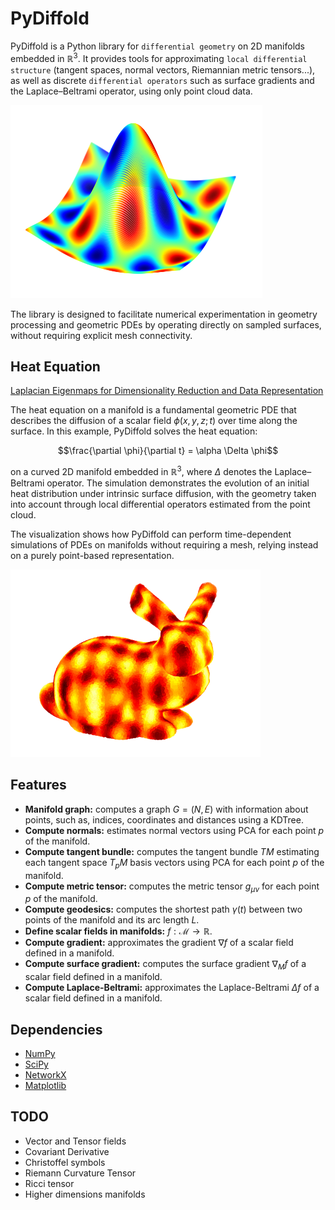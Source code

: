 # PyDiffold
PyDiffold is a Python library for `differential geometry` on 2D manifolds embedded in $\mathbb{R}^3$. It provides tools for approximating `local differential structure` (tangent spaces, normal vectors, Riemannian metric tensors...), as well as discrete `differential operators` such as surface gradients and the Laplace–Beltrami 
operator, using only point cloud data.

![](/img/fun.png)

The library is designed to facilitate numerical experimentation in geometry processing and geometric PDEs by operating directly on sampled surfaces, 
without requiring explicit mesh connectivity.

## Heat Equation

[Laplacian Eigenmaps for Dimensionality Reduction and Data Representation](https://www2.imm.dtu.dk/projects/manifold/Papers/Laplacian.pdf)

The heat equation on a manifold is a fundamental geometric PDE that describes the diffusion of a scalar field $\phi(x,y,z;t)$ over time along the surface. In this example, PyDiffold solves the heat equation:

$$\frac{\partial \phi}{\partial t} = \alpha \Delta \phi$$

on a curved 2D manifold embedded in $\mathbb{R}^3$, where $\Delta$ denotes the Laplace–Beltrami operator. The simulation demonstrates the evolution of an initial heat distribution under intrinsic surface diffusion, with the geometry taken into account through local differential operators estimated from the point cloud.

The visualization shows how PyDiffold can perform time-dependent simulations of PDEs on manifolds without requiring a mesh, relying instead on a purely point-based representation.

![](/img/heat_equation.gif)

## Features
* **Manifold graph:** computes a graph $G = (N,E)$ with information about points, such as, indices, coordinates and distances using a KDTree.
* **Compute normals:** estimates normal vectors using PCA for each point $p$ of the manifold.
* **Compute tangent bundle:** computes the tangent bundle $TM$ estimating each tangent space $T_pM$ basis vectors using PCA for each point $p$ of the manifold.
* **Compute metric tensor:** computes the metric tensor $g_{\mu \nu}$ for each point $p$ of the manifold.
* **Compute geodesics:** computes the shortest path $\gamma(t)$ between two points of the manifold and its arc length $L$.
* **Define scalar fields in manifolds:** $f : \mathcal{M} \rightarrow \mathbb{R}$.
* **Compute gradient:** approximates the gradient $\nabla f$ of a scalar field defined in a manifold.
* **Compute surface gradient:** computes the surface gradient $\nabla_M f$ of a scalar field defined in a manifold.
* **Compute Laplace-Beltrami:** approximates the Laplace-Beltrami $\Delta f$ of a scalar field defined in a manifold.

## Dependencies
* [NumPy](https://github.com/numpy/numpy)
* [SciPy](https://github.com/scipy/scipy)
* [NetworkX](https://github.com/networkx/networkx)
* [Matplotlib](https://github.com/matplotlib/matplotlib)

## TODO
* Vector and Tensor fields
* Covariant Derivative
* Christoffel symbols
* Riemann Curvature Tensor
* Ricci tensor
* Higher dimensions manifolds